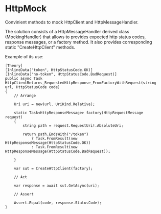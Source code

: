 # HttpMock

Convinient methods to mock HttpClient and HttpMessageHandler.

The solution consists of a HttpMessageHandler derived class (MockingHandler) that allows to provides expected http status codes, response messages, or a factory method. 
It also provides corresponding static "CreateHttpClient" methods.    

Example of its use:


``` CSharp
[Theory]
[InlineData("token", HttpStatusCode.OK)]
[InlineData("no-token", HttpStatusCode.BadRequest)]
public async Task HttpClientReturns_RequestedHttpResponse_FromFactoryWithRequest(string url, HttpStatusCode code)
{
    // Arrange

    Uri uri = new(url, UriKind.Relative);

    static Task<HttpResponseMessage> factory(HttpRequestMessage request)
    {
        string path = request.RequestUri!.AbsoluteUri;

        return path.EndsWith("/token")
            ? Task.FromResult(new HttpResponseMessage(HttpStatusCode.OK))
            : Task.FromResult(new HttpResponseMessage(HttpStatusCode.BadRequest));

    }

    var sut = CreateHttpClient(factory);

    // Act

    var response = await sut.GetAsync(uri);

    // Assert

    Assert.Equal(code, response.StatusCode);
}
```
